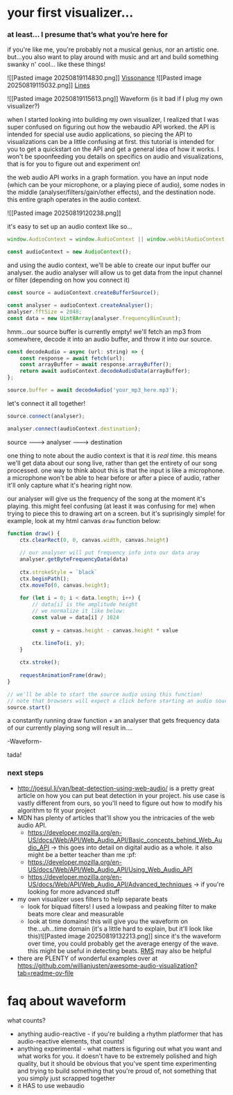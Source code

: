 
# your first visualizer...
### at least... I presume that’s what you’re here for

if you're like me, you're probably not a musical genius, nor an artistic one. but...you also want to play around with music and art and build something swanky n' cool... like these things!

![[Pasted image 20250819114830.png]]
[Vissonance](https://tariqksoliman.github.io/Vissonance/)
![[Pasted image 20250819115032.png]]
[Lines](https://labs.fluuu.id/lines/)

![[Pasted image 20250819115613.png]]
Waveform (is it bad if I plug my own visualizer?)

when I started looking into building my own visualizer, I realized that I was super confused on figuring out how the webaudio API worked. the API is intended for special use audio applications, so piecing the API to visualizations can be a little confusing at first. this tutorial is intended for you to get a quickstart on the API and get a general idea of how it works. I won't be spoonfeeding you details on specifics on audio and visualizations, that is for you to figure out and experiment on!

the web audio API works in a graph formation. you have an input node (which can be your microphone, or a playing piece of audio), some nodes in the middle (analyser/filters/gain/other effects), and the destination node. this entire graph operates in the audio context.

![[Pasted image 20250819120238.png]]

it's easy to set up an audio context like so...
```js
window.AudioContext = window.AudioContext || window.webkitAudioContext;

const audioContext = new AudioContext();
```

and using the audio context, we'll be able to create our input buffer our analyser. the audio analyser will allow us to get data from the input channel or filter (depending on how you connect it)
```js
const source = audioContext.createBufferSource();

const analyser = audioContext.createAnalyser();
analyser.fftSize = 2048;
const data = new Uint8Array(analyser.frequencyBinCount);
```

hmm...our source buffer is currently empty! we'll fetch an mp3 from somewhere, decode it into an audio buffer, and throw it into our source.
```js
const decodeAudio = async (url: string) => {
	const response = await fetch(url);
	const arrayBuffer = await response.arrayBuffer();
	return await audioContext.decodeAudioData(arrayBuffer);
};

source.buffer = await decodeAudio('your_mp3_here.mp3');
```

let's connect it all together!
```js
source.connect(analyser);

analyser.connect(audioContext.destination);
```

source ---> analyser ---> destination

one thing to note about the audio context is that it is *real time*. this means we'll get data about our song live, rather than get the entirety of our song processed. one way to think about this is that the input is like a microphone. a microphone won't be able to hear before or after a piece of audio, rather it'll only capture what it's hearing right now. 

our analyser will give us the frequency of the song at the moment it's playing. this might feel confusing (at least it was confusing for me) when trying to piece this to drawing art on a screen. but it's suprisingly simple! for example, look at my html canvas `draw` function below:

```js
function draw() {
	ctx.clearRect(0, 0, canvas.width, canvas.height)
	
	// our analyser will put frequency info into our data aray
	analyser.getByteFrequencyData(data)
	
	ctx.strokeStyle = `black`
	ctx.beginPath();
	ctx.moveTo(0, canvas.height);
	
	for (let i = 0; i < data.length; i++) {
		// data[i] is the amplitude height
		// we normalize it like below:
		const value = data[i] / 1024
		
		const y = canvas.height - canvas.height * value

		ctx.lineTo(i, y);
	}
	
	ctx.stroke();
	
	requestAnimationFrame(draw);
}

// we'll be able to start the source audio using this function!
// note that browsers will expect a click before starting an audio source. this is best paired with an onclick event.
source.start()
```

a constantly running draw function + an analyser that gets frequency data of our currently playing song will result in....

-Waveform-

tada!

### next steps
- http://joesul.li/van/beat-detection-using-web-audio/ is a pretty great article on how you can put beat detection in your project. his use case is vastly different from ours, so you'll need to figure out how to modify his algorithm to fit your project
- MDN has plenty of articles that'll show you the intricacies of the web audio API.
	- https://developer.mozilla.org/en-US/docs/Web/API/Web_Audio_API/Basic_concepts_behind_Web_Audio_API -> this goes into detail on digital audio as a whole. it also might be a better teacher than me :pf:
	- https://developer.mozilla.org/en-US/docs/Web/API/Web_Audio_API/Using_Web_Audio_API
	- https://developer.mozilla.org/en-US/docs/Web/API/Web_Audio_API/Advanced_techniques -> if you're looking for more advanced stuff
- my own visualizer uses filters to help separate beats
	- look for biquad filters! I used a lowpass and peaking filter to make beats more clear and measurable
	- look at time domains! this will give you the waveform on the...uh...time domain (it's a little hard to explain, but it'll look like this)![[Pasted image 20250819132213.png]]
	 since it's the waveform over time, you could probably get the average energy of the wave. this might be useful in detecting beats.  [RMS](https://en.wikipedia.org/wiki/Root_mean_square) may also be helpful
- there are PLENTY of wonderful examples over at https://github.com/willianjusten/awesome-audio-visualization?tab=readme-ov-file

# faq about waveform
what counts?
- anything audio-reactive - if you're building a rhythm platformer that has audio-reactive elements, that counts!
- anything experimental - what matters is figuring out what you want and what works for you. it doesn't have to be extremely polished and high quality, but it should be obvious that you've spent time experimenting and trying to build something that you're proud of, not something that you simply just scrapped together
- it HAS to use webaudio